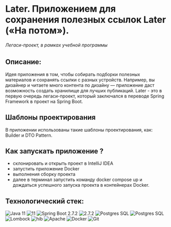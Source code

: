 # Later. Приложением для сохранения полезных ссылок Later («На потом»). 
###### Легаси-проект, в рамках учебной программы

## Описание:

Идея приложения в том, чтобы собирать подборки полезных материалов и сохранять ссылки с разных устройств. Например, вы дизайнер и читаете много контента по дизайну — приложение даст возможность создать хранилище для лучших публикаций.
Later - это в первую  очередь легаси-проект, который заключался в переводе Spring Framework в проект на Spring Boot. 

## Шаблоны проектирования

В приложении использованы такие шаблоны проектирования, как: Builder и DTO Pattern.

## Как запускать приложение ?

* склонировать и открыть проект в IntelliJ IDEA 
* запустить приложение Docker
* выполнения сборку проекта
* далее в терминал запустить команду docker compose up и дождаться успешного запуска проекта в контейнерах Docker.

##  Технологический стек:
![Java 11](https://img.shields.io/badge/-Java-green) ![11](https://img.shields.io/badge/-11-orange) ![Spring Boot 2.7.2 ](https://img.shields.io/badge/-Spring%20Boot-blue) ![2.7.2 ](https://img.shields.io/badge/-2.7.2-orange) ![Postgres SQL](https://img.shields.io/badge/-Postgres%20SQL-brightgreen) ![Postgres SQL](https://img.shields.io/badge/-11--alpine%20-orange) ![Lombock](https://img.shields.io/badge/-Lombok%201.18.24-lightgrey) ![hib](https://img.shields.io/badge/-Hibernate%205.6.10%20-green) ![Apache](https://img.shields.io/badge/-Apache%20Maven%204.0.0-blue) ![Docker](https://badgen.net/badge/icon/docker?icon=docker&label) ![Git](https://badgen.net/badge/icon/github?icon=github&label)    
